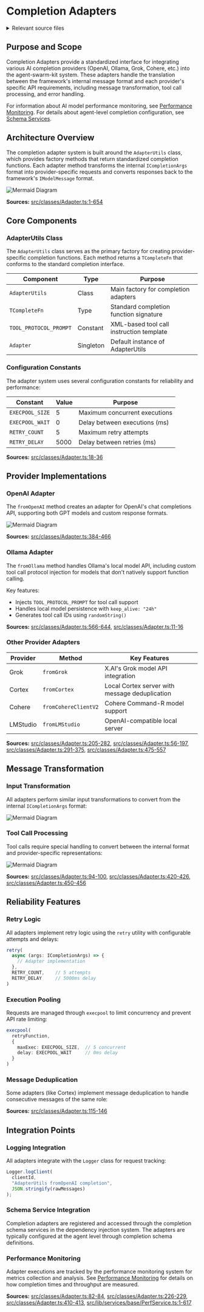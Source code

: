 # Completion Adapters

<details>
<summary>Relevant source files</summary>

The following files were used as context for generating this wiki page:

- [docs/classes/AdapterUtils.md](docs/classes/AdapterUtils.md)
- [docs/classes/ChatInstance.md](docs/classes/ChatInstance.md)
- [docs/classes/ChatUtils.md](docs/classes/ChatUtils.md)
- [docs/classes/ExecutionValidationService.md](docs/classes/ExecutionValidationService.md)
- [docs/classes/NavigationSchemaService.md](docs/classes/NavigationSchemaService.md)
- [docs/classes/PersistMemoryUtils.md](docs/classes/PersistMemoryUtils.md)
- [docs/interfaces/IAgentSchemaInternal.md](docs/interfaces/IAgentSchemaInternal.md)
- [docs/interfaces/IAgentSchemaInternalCallbacks.md](docs/interfaces/IAgentSchemaInternalCallbacks.md)
- [docs/types/TChatInstanceCtor.md](docs/types/TChatInstanceCtor.md)
- [src/classes/Adapter.ts](src/classes/Adapter.ts)
- [src/lib/services/base/PerfService.ts](src/lib/services/base/PerfService.ts)
- [src/model/Performance.model.ts](src/model/Performance.model.ts)
- [src/utils/isObject.ts](src/utils/isObject.ts)
- [src/utils/msToTime.ts](src/utils/msToTime.ts)
- [src/utils/nameToTitle.ts](src/utils/nameToTitle.ts)
- [src/utils/objectFlat.ts](src/utils/objectFlat.ts)
- [src/utils/removeXmlTags.ts](src/utils/removeXmlTags.ts)
- [src/utils/writeFileAtomic.ts](src/utils/writeFileAtomic.ts)

</details>



## Purpose and Scope

Completion Adapters provide a standardized interface for integrating various AI completion providers (OpenAI, Ollama, Grok, Cohere, etc.) into the agent-swarm-kit system. These adapters handle the translation between the framework's internal message format and each provider's specific API requirements, including message transformation, tool call processing, and error handling.

For information about AI model performance monitoring, see [Performance Monitoring](#4.2). For details about agent-level completion configuration, see [Schema Services](#3.2).

## Architecture Overview

The completion adapter system is built around the `AdapterUtils` class, which provides factory methods that return standardized completion functions. Each adapter method transforms the internal `ICompletionArgs` format into provider-specific requests and converts responses back to the framework's `IModelMessage` format.

![Mermaid Diagram](./diagrams\19_Completion_Adapters_0.svg)

**Sources:** [src/classes/Adapter.ts:1-654]()

## Core Components

### AdapterUtils Class

The `AdapterUtils` class serves as the primary factory for creating provider-specific completion functions. Each method returns a `TCompleteFn` that conforms to the standard completion interface.

| Component | Type | Purpose |
|-----------|------|---------|
| `AdapterUtils` | Class | Main factory for completion adapters |
| `TCompleteFn` | Type | Standard completion function signature |
| `TOOL_PROTOCOL_PROMPT` | Constant | XML-based tool call instruction template |
| `Adapter` | Singleton | Default instance of AdapterUtils |

### Configuration Constants

The adapter system uses several configuration constants for reliability and performance:

| Constant | Value | Purpose |
|----------|-------|---------|
| `EXECPOOL_SIZE` | 5 | Maximum concurrent executions |
| `EXECPOOL_WAIT` | 0 | Delay between executions (ms) |
| `RETRY_COUNT` | 5 | Maximum retry attempts |
| `RETRY_DELAY` | 5000 | Delay between retries (ms) |

**Sources:** [src/classes/Adapter.ts:18-36]()

## Provider Implementations

### OpenAI Adapter

The `fromOpenAI` method creates an adapter for OpenAI's chat completions API, supporting both GPT models and custom response formats.

![Mermaid Diagram](./diagrams\19_Completion_Adapters_1.svg)

**Sources:** [src/classes/Adapter.ts:384-466]()

### Ollama Adapter

The `fromOllama` method handles Ollama's local model API, including custom tool call protocol injection for models that don't natively support function calling.

Key features:
- Injects `TOOL_PROTOCOL_PROMPT` for tool call support
- Handles local model persistence with `keep_alive: "24h"`
- Generates tool call IDs using `randomString()`

**Sources:** [src/classes/Adapter.ts:566-644](), [src/classes/Adapter.ts:11-16]()

### Other Provider Adapters

| Provider | Method | Key Features |
|----------|--------|--------------|
| Grok | `fromGrok` | X.AI's Grok model API integration |
| Cortex | `fromCortex` | Local Cortex server with message deduplication |
| Cohere | `fromCohereClientV2` | Cohere Command-R model support |
| LMStudio | `fromLMStudio` | OpenAI-compatible local server |

**Sources:** [src/classes/Adapter.ts:205-282](), [src/classes/Adapter.ts:56-197](), [src/classes/Adapter.ts:291-375](), [src/classes/Adapter.ts:475-557]()

## Message Transformation

### Input Transformation

All adapters perform similar input transformations to convert from the internal `ICompletionArgs` format:

![Mermaid Diagram](./diagrams\19_Completion_Adapters_2.svg)

### Tool Call Processing

Tool calls require special handling to convert between the internal format and provider-specific representations:

![Mermaid Diagram](./diagrams\19_Completion_Adapters_3.svg)

**Sources:** [src/classes/Adapter.ts:94-100](), [src/classes/Adapter.ts:420-426](), [src/classes/Adapter.ts:450-456]()

## Reliability Features

### Retry Logic

All adapters implement retry logic using the `retry` utility with configurable attempts and delays:

```typescript
retry(
  async (args: ICompletionArgs) => {
    // Adapter implementation
  },
  RETRY_COUNT,    // 5 attempts
  RETRY_DELAY     // 5000ms delay
)
```

### Execution Pooling

Requests are managed through `execpool` to limit concurrency and prevent API rate limiting:

```typescript
execpool(
  retryFunction,
  {
    maxExec: EXECPOOL_SIZE,  // 5 concurrent
    delay: EXECPOOL_WAIT     // 0ms delay
  }
)
```

### Message Deduplication

Some adapters (like Cortex) implement message deduplication to handle consecutive messages of the same role:

**Sources:** [src/classes/Adapter.ts:115-146]()

## Integration Points

### Logging Integration

All adapters integrate with the `Logger` class for request tracking:

```typescript
Logger.logClient(
  clientId,
  "AdapterUtils fromOpenAI completion",
  JSON.stringify(rawMessages)
);
```

### Schema Service Integration

Completion adapters are registered and accessed through the completion schema services in the dependency injection system. The adapters are typically configured at the agent level through completion schema definitions.

### Performance Monitoring

Adapter executions are tracked by the performance monitoring system for metrics collection and analysis. See [Performance Monitoring](#4.2) for details on how completion times and throughput are measured.

**Sources:** [src/classes/Adapter.ts:82-84](), [src/classes/Adapter.ts:226-229](), [src/classes/Adapter.ts:410-413](), [src/lib/services/base/PerfService.ts:1-617]()